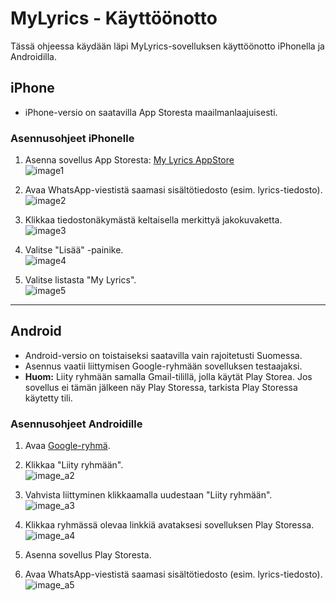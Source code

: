 # MyLyrics - Käyttöönotto

Tässä ohjeessa käydään läpi MyLyrics-sovelluksen käyttöönotto iPhonella ja Androidilla.

## iPhone

- iPhone-versio on saatavilla App Storesta maailmanlaajuisesti.

### Asennusohjeet iPhonelle

1. Asenna sovellus App Storesta: [My Lyrics AppStore](https://apps.apple.com/fi/app/my-lyrics/id6471364838)  
   ![image1](./iphone/images/appstore.jpeg)

2. Avaa WhatsApp-viestistä saamasi sisältötiedosto (esim. lyrics-tiedosto).  
   ![image2](./iphone/images/file_in_message.jpeg)

3. Klikkaa tiedostonäkymästä keltaisella merkittyä jakokuvaketta.  
   ![image3](./iphone/images/open_file.jpeg)

4. Valitse "Lisää" -painike.  
   ![image4](./iphone/images/select_more.jpeg)

5. Valitse listasta "My Lyrics".  
   ![image5](./iphone/images/select_app.jpeg)

---

## Android

- Android-versio on toistaiseksi saatavilla vain rajoitetusti Suomessa.
- Asennus vaatii liittymisen Google-ryhmään sovelluksen testaajaksi.
- **Huom:** Liity ryhmään samalla Gmail-tilillä, jolla käytät Play Storea. Jos sovellus ei tämän jälkeen näy Play Storessa, tarkista Play Storessa käytetty tili.

### Asennusohjeet Androidille

1. Avaa [Google-ryhmä](https://groups.google.com/g/my-lyrics-app).  

2. Klikkaa "Liity ryhmään".  
   ![image_a2](./android/images/group-not-joined.jpeg)

3. Vahvista liittyminen klikkaamalla uudestaan "Liity ryhmään".  
   ![image_a3](./android/images/clock_join.jpeg)

4. Klikkaa ryhmässä olevaa linkkiä avataksesi sovelluksen Play Storessa.  
   ![image_a4](./android/images/to_play_store.jpeg)

5. Asenna sovellus Play Storesta.

6. Avaa WhatsApp-viestistä saamasi sisältötiedosto (esim. lyrics-tiedosto).  
   ![image_a5](./android/images/whats-app-open.jpeg)
